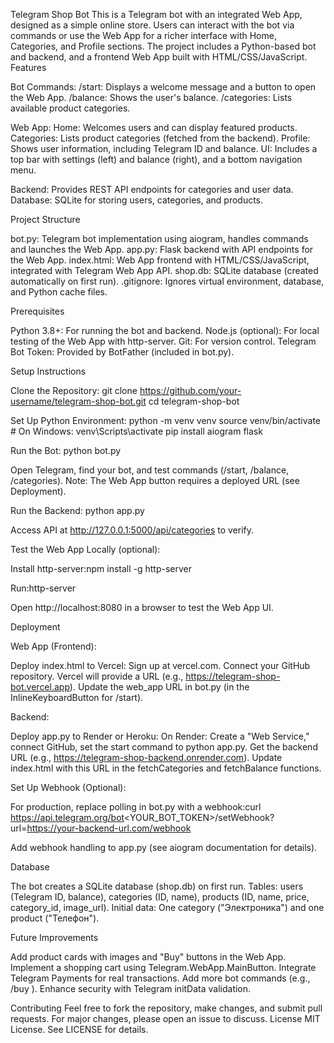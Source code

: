 Telegram Shop Bot
This is a Telegram bot with an integrated Web App, designed as a simple online store. Users can interact with the bot via commands or use the Web App for a richer interface with Home, Categories, and Profile sections. The project includes a Python-based bot and backend, and a frontend Web App built with HTML/CSS/JavaScript.
Features

Bot Commands:
/start: Displays a welcome message and a button to open the Web App.
/balance: Shows the user's balance.
/categories: Lists available product categories.


Web App:
Home: Welcomes users and can display featured products.
Categories: Lists product categories (fetched from the backend).
Profile: Shows user information, including Telegram ID and balance.
UI: Includes a top bar with settings (left) and balance (right), and a bottom navigation menu.


Backend: Provides REST API endpoints for categories and user data.
Database: SQLite for storing users, categories, and products.

Project Structure

bot.py: Telegram bot implementation using aiogram, handles commands and launches the Web App.
app.py: Flask backend with API endpoints for the Web App.
index.html: Web App frontend with HTML/CSS/JavaScript, integrated with Telegram Web App API.
shop.db: SQLite database (created automatically on first run).
.gitignore: Ignores virtual environment, database, and Python cache files.

Prerequisites

Python 3.8+: For running the bot and backend.
Node.js (optional): For local testing of the Web App with http-server.
Git: For version control.
Telegram Bot Token: Provided by BotFather (included in bot.py).

Setup Instructions

Clone the Repository:
git clone https://github.com/your-username/telegram-shop-bot.git
cd telegram-shop-bot


Set Up Python Environment:
python -m venv venv
source venv/bin/activate  # On Windows: venv\Scripts\activate
pip install aiogram flask


Run the Bot:
python bot.py


Open Telegram, find your bot, and test commands (/start, /balance, /categories).
Note: The Web App button requires a deployed URL (see Deployment).


Run the Backend:
python app.py


Access API at http://127.0.0.1:5000/api/categories to verify.


Test the Web App Locally (optional):

Install http-server:npm install -g http-server


Run:http-server


Open http://localhost:8080 in a browser to test the Web App UI.



Deployment

Web App (Frontend):

Deploy index.html to Vercel:
Sign up at vercel.com.
Connect your GitHub repository.
Vercel will provide a URL (e.g., https://telegram-shop-bot.vercel.app).
Update the web_app URL in bot.py (in the InlineKeyboardButton for /start).




Backend:

Deploy app.py to Render or Heroku:
On Render: Create a "Web Service," connect GitHub, set the start command to python app.py.
Get the backend URL (e.g., https://telegram-shop-backend.onrender.com).
Update index.html with this URL in the fetchCategories and fetchBalance functions.




Set Up Webhook (Optional):

For production, replace polling in bot.py with a webhook:curl https://api.telegram.org/bot<YOUR_BOT_TOKEN>/setWebhook?url=https://your-backend-url.com/webhook


Add webhook handling to app.py (see aiogram documentation for details).



Database

The bot creates a SQLite database (shop.db) on first run.
Tables: users (Telegram ID, balance), categories (ID, name), products (ID, name, price, category_id, image_url).
Initial data: One category ("Электроника") and one product ("Телефон").

Future Improvements

Add product cards with images and "Buy" buttons in the Web App.
Implement a shopping cart using Telegram.WebApp.MainButton.
Integrate Telegram Payments for real transactions.
Add more bot commands (e.g., /buy <id>).
Enhance security with Telegram initData validation.

Contributing
Feel free to fork the repository, make changes, and submit pull requests. For major changes, please open an issue to discuss.
License
MIT License. See LICENSE for details.
